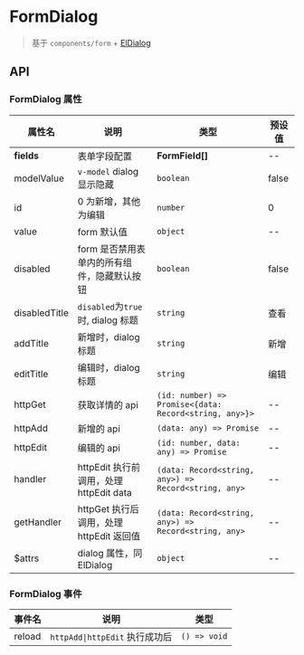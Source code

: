 # FormDialog

> 基于 `components/form` + [ElDialog](https://element-plus.org/zh-CN/component/dialog.html)

## API

### FormDialog 属性

| 属性名        | 说明                                        | 类型                                                   | 预设值 |
| ------------- | ------------------------------------------- | ------------------------------------------------------ | ------ |
| **fields**    | 表单字段配置                                | **FormField[]**                                        | --     |
| modelValue    | `v-model` dialog 显示隐藏                   | `boolean`                                              | false  |
| id            | 0 为新增，其他为编辑                        | `number`                                               | 0      |
| value         | form 默认值                                 | `object`                                               | --     |
| disabled      | form 是否禁用表单内的所有组件，隐藏默认按钮 | `boolean`                                              | false  |
| disabledTitle | `disabled`为`true`时, dialog 标题           | `string`                                               | 查看   |
| addTitle      | 新增时，dialog 标题                         | `string`                                               | 新增   |
| editTitle     | 编辑时，dialog 标题                         | `string`                                               | 编辑   |
| httpGet       | 获取详情的 api                              | `(id: number) => Promise<{data: Record<string, any>}>` | --     |
| httpAdd       | 新增的 api                                  | `(data: any) => Promise`                               | --     |
| httpEdit      | 编辑的 api                                  | `(id: number, data: any) => Promise`                   | --     |
| handler       | httpEdit 执行前调用，处理 httpEdit data     | `(data: Record<string, any>) => Record<string, any>`   | --     |
| getHandler    | httpGet 执行后调用，处理 httpEdit 返回值    | `(data: Record<string, any>) => Record<string, any>`   | --     |
| $attrs        | dialog 属性，同 ElDialog                    | `object`                                               | --     |

### FormDialog 事件

| 事件名 | 说明                           | 类型         |
| ------ | ------------------------------ | ------------ |
| reload | `httpAdd\|httpEdit` 执行成功后 | `() => void` |
